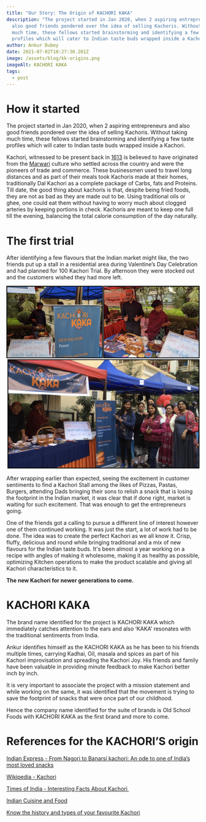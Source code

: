 ```yaml
---
title: "Our Story: The Origin of KACHORI KAKA"
description: "The project started in Jan 2020, when 2 aspiring entrepreneurs and
  also good friends pondered over the idea of selling Kachoris. Without taking
  much time, these fellows started brainstorming and identifying a few taste
  profiles which will cater to Indian taste buds wrapped inside a Kachori. "
author: Ankur Dubey
date: 2021-07-02T10:27:30.201Z
image: /assets/blog/kk-origins.png
imageAlt: KACHORI KAKA
tags:
  - post
---
```

<div>

# How it started

The project started in Jan 2020, when 2 aspiring entrepreneurs and also good friends pondered over the idea of selling Kachoris. Without taking much time, these fellows started brainstorming and identifying a few taste profiles which will cater to Indian taste buds wrapped inside a Kachori. 

Kachori, witnessed to be present back in [](https://en.wikipedia.org/wiki/Kachori)[1613](https://en.wikipedia.org/wiki/Kachori) is believed to have originated from the [Marwari](https://indianexpress.com/article/lifestyle/food-wine/a-short-history-of-kachori-from-nagori-to-banarsi-kachori-2815575-foodie/) culture who settled across the country and were the pioneers of trade and commerce. These businessmen used to travel long distances and as part of their meals took Kachoris made at their homes, traditionally Dal Kachori as a complete package of Carbs, fats and Proteins.  Till date, the good thing about kachoris is that, despite being fried foods, they are not as bad as they are made out to be. Using traditional oils or ghee, one could eat them without having to worry much about clogged arteries by keeping portions in check. Kachoris are meant to keep one full till the evening, balancing the total calorie consumption of the day naturally.

</div>

<div>

# The first trial

After identifying a few flavours that the Indian market might like, the two friends put up a stall in a residential area during Valentine’s Day Celebration and had planned for 100 Kachori Trial. By afternoon they were stocked out and the customers wished they had more left. 

![](/assets/blog/kachori-origin.png "***Image Caption: Few glimpses from the day***")



After wrapping earlier than expected, seeing the excitement in customer sentiments to find a Kachori Stall among the likes of Pizzas, Pastas, Burgers, attending Dads bringing their sons to relish a snack that is losing the footprint in the Indian market, it was clear that if done right, market is waiting for such excitement. That was enough to get the entrepreneurs going. 

One of the friends got a calling to pursue a different line of interest however one of them continued working. It was just the start, a lot of work had to be done. The idea was to create the perfect Kachori as we all know it. Crisp, fluffy, delicious and round while bringing traditional and a mix of new flavours for the Indian taste buds. It's been almost a year working on a recipe with angles of making it wholesome, making it as healthy as possible, optimizing Kitchen operations to make the product scalable and giving all Kachori characteristics to it.

**The new Kachori for newer generations to come.**

</div>

<div>

# KACHORI KAKA

The brand name identified for the project is KACHORI KAKA which immediately catches attention to the ears and also ‘KAKA’ resonates with the traditional sentiments from India.

Ankur identifies himself as the KACHORI KAKA as he has been to his friends multiple times, carrying Kadhai, Oil, masala and spices as part of his Kachori improvisation and spreading the Kachori Joy. His friends and family have been valuable in providing minute feedback to make Kachori better inch by inch. 

It is very important to associate the project with a mission statement and while working on the same, it was identified that the movement is trying to save the footprint of snacks that were once part of our childhood. 

Hence the company name identified for the suite of brands is Old School Foods with KACHORI KAKA as the first brand and more to come.

</div>

<div>

# References for the KACHORI’S origin

[Indian Express - From Nagori to Banarsi kachori: An ode to one of India’s most loved snacks](https://indianexpress.com/article/lifestyle/food-wine/a-short-history-of-kachori-from-nagori-to-banarsi-kachori-2815575-foodie/)

[Wikipedia - Kachori](https://en.wikipedia.org/wiki/Kachori)

[Times of India - Interesting Facts About Kachori ](https://recipes.timesofindia.com/articles/food-facts/interesting-facts-about-kachori-that-will-leave-you-surprised/photostory/63186781.cms?picid=63186838)

[Indian Cuisine and Food](https://www.quora.com/Indian-Cuisine-and-Food-What-is-the-history-of-Kachori-and-its-etymology)

[Know the history and types of your favourite Kachori](https://english.newstracklive.com/news/history-and-types-of-kachori-sub-food-recipe-creur--44504-1.html)